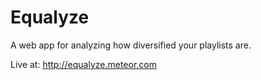 Equalyze
===========

A web app for analyzing how diversified your playlists are.

Live at: http://equalyze.meteor.com
